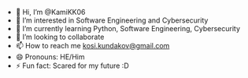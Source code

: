 - 👋 Hi, I’m @KamiKK06
- 👀 I’m interested in Software Engineering and Cybersecurity
- 🌱 I’m currently learning Python, Software Engineering, Cybersecurity
- 💞️ I’m looking to collaborate
- 📫 How to reach me kosi.kundakov@gmail.com
- 😄 Pronouns: HE/Him
- ⚡ Fun fact: Scared for my future :D

<!---
KamiKK06/KamiKK06 is a ✨ special ✨ repository because its `README.md` (this file) appears on your GitHub profile.
You can click the Preview link to take a look at your changes.
--->
